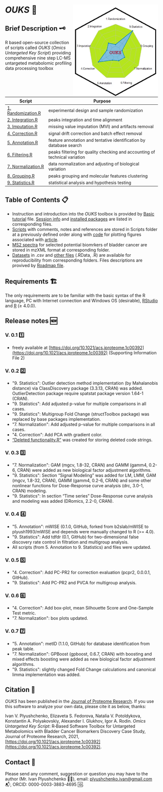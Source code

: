 # *OUKS* :toolbox: <img src="Spider 2.jpg" align="right" height="304" width="280"/> 
## Brief Description :old_key:
R based open-source collection of scripts called *OUKS* (*Omics Untargeted Key Script*) providing comprehensive nine step LC-MS untargeted metabolomic profiling data processing toolbox

Script | Purpose
------------ | -------------
[1. Randomization.R](https://github.com/plyush1993/OUKS/blob/main/Scripts%20(R)/1.%20Randomization.R) | experimental design and sample randomization
[2. Integration.R](https://github.com/plyush1993/OUKS/blob/main/Scripts%20(R)/2.%20Integration.R) | peaks integration and time alignment
[3. Imputation.R](https://github.com/plyush1993/OUKS/blob/main/Scripts%20(R)/3.%20Imputation.R) | missing value imputation (MVI) and artifacts removal
[4. Correction.R](https://github.com/plyush1993/OUKS/blob/main/Scripts%20(R)/4.%20Correction.R) | signal drift correction and batch effect removal
[5. Annotation.R](https://github.com/plyush1993/OUKS/blob/main/Scripts%20(R)/5.%20Annotation.R) | feature annotation and tentative identification by database search
[6. Filtering.R](https://github.com/plyush1993/OUKS/blob/main/Scripts%20(R)/6.%20Filtering.R) | peaks filtering for quality checking and accounting of technical variation
[7. Normalization.R](https://github.com/plyush1993/OUKS/blob/main/Scripts%20(R)/7.%20Normalization.R) | data normalization and adjusting of biological variation
[8. Grouping.R](https://github.com/plyush1993/OUKS/blob/main/Scripts%20(R)/8.%20Grouping.R) | peaks grouping and molecular features clustering
[9. Statistics.R](https://github.com/plyush1993/OUKS/blob/main/Scripts%20(R)/9.%20Statistics.R) | statistical analysis and hypothesis testing

## Table of Contents :clipboard:
- Instruction and introduction into the *OUKS* toolbox is provided by [Basic tutorial](https://github.com/plyush1993/OUKS/blob/main/Basic%20tutorial.pdf) file. [Session info](https://github.com/plyush1993/OUKS/blob/main/Session%20Info.txt) and [installed packages](https://github.com/plyush1993/OUKS/blob/main/Used%20packages.pdf) are listed in corresponding files.
- [Scripts](https://github.com/plyush1993/OUKS/tree/main/Scripts%20(R)) with comments, notes and references are stored in Scripts folder at a previously defined order along with [code](https://github.com/plyush1993/OUKS/blob/main/Scripts%20(R)/Figures%20for%20OUKS.R) for plotting figures associated with [article](https://doi.org/10.1021/acs.jproteome.1c00392).
- [MS2 spectra](https://github.com/plyush1993/OUKS/tree/main/MS2%20spectra%20(mzXML)) for selected potential biomrkers of bladder cancer are stored in mzXML format at corresponding folder.
- [Datasets](https://github.com/plyush1993/OUKS/tree/main/Datasets%20(csv)) in .csv and [other files](https://github.com/plyush1993/OUKS/tree/main/Auxiliary%20files%20(RData)) (.RData, .R) are available for reproducibility from corresponding folders. Files descriptions are provived by [Roadmap file](https://github.com/plyush1993/OUKS/blob/main/Roadmap.pdf).

## Requirements :building_construction:
The only requirements are to be familiar with the basic syntax of the R language, PC with Internet connection and Windows OS (desirable), [RStudio](https://www.rstudio.com/products/rstudio/download/) and [R](https://cloud.r-project.org/) (≥ 4.0.0).

## Release notes :new:
### **V. 0.1** :one:
* freely available at [https://doi.org/10.1021/acs.jproteome.1c00392](https://doi.org/10.1021/acs.jproteome.1c00392) (Supporting Information File 2)
### **V. 0.2** :two:
* "9. Statistics": Outlier detection method implementation (by Mahalanobis distance) via ClassDiscovery package (3.3.13, CRAN) was added. OutlierDetection package require spatstat package version 1.64-1 (CRAN).
* "9. Statistics": Add adjusted p-value for multiple comparisons in all cases.
* "9. Statistics": Multigroup Fold Change (structToolbox package) was replaced by base packages implementation.
* "7. Normalization": Add adjusted p-value for multiple comparisons in all cases.
* "4. Correction": Add PCA with gradient color.
* [“Deleted functionality.R”](https://github.com/plyush1993/OUKS/blob/main/Scripts%20(R)/Deleted%20functionality.R) was created for storing deleted code strings.
### **V. 0.3** :three:
* "7. Normalization": GAM (mgcv, 1.8-32, CRAN) and GAMM (gamm4, 0.2-6, CRAN) were added as new biological factor adjustment algorithms.
* "9. Statistics": Section “Signal Modeling” was added for LM, LMM, GAM (mgcv, 1.8-32, CRAN), GAMM (gamm4, 0.2-6, CRAN) and some other nonlinear functions for Dose-Response curve analysis (drc, 3.0-1, CRAN) modeling.
* "9. Statistics": In section “Time series” Dose-Response curve analysis and modeling was added (DRomics, 2.2-0, CRAN).
### **V. 0.4** :four:
* "5. Annotation": mWISE (0.1.0, GitHub, forked from b2slab/mWISE to plyush1993/mWISE and depends were manually changed to R (>= 4.0). 
* "9. Statistics": Add tdfdr (0.1, GitHub) for two-dimensional false discovery rate control in filtration and multigroup analysis.
* All scripts (from 5. Annotation to 9. Statistics) and files were updated.
### **V. 0.5** :five: 
* "4. Correction": Add PC-PR2 for correction evaluation (pcpr2, 0.0.0.1, GitHub).
* "9. Statistics": Add PC-PR2 and PVCA for multigroup analysis.
### **V. 0.6** :six: 
* "4. Correction": Add box-plot, mean Silhouette Score and One-Sample Test metric.
* "7. Normalization": box plots updated.
### **V. 0.7** :seven:
* "5. Annotation": metID (1.1.0, GitHub) for database identification from peak table.
* "7. Normalization": GPBoost (gpboost, 0.6.7, CRAN) with boosting and mixed effects boosting were added as new biological factor adjustment algorithms.
* "9. Statistics": slightly changed Fold Change calculations and canonical limma implementation was added.
     
## Citation :link:
*OUKS* has been published in the [Journal of Proteome Research](https://pubs.acs.org/journal/jprobs). If you use this software to analyze your own data, please cite it as below, thanks:

Ivan V. Plyushchenko, Elizaveta S. Fedorova, Natalia V. Potoldykova, Konstantin A. Polyakovskiy, Alexander I. Glukhov, Igor A. Rodin. *Omics Untargeted Key Script*: R‑Based Software Toolbox for Untargeted Metabolomics with Bladder Cancer Biomarkers Discovery Case Study, Journal of Proteome Research, 2021, [https://doi.org/10.1021/acs.jproteome.1c00392](https://doi.org/10.1021/acs.jproteome.1c00392).

## Contact :memo:
Please send any comment, suggestion or question you may have to the author (Mr. Ivan Plyushchenko :man_scientist:), email: plyushchenko.ivan@gmail.com :mailbox_with_mail:, ORCID: 0000-0003-3883-4695 :id:.
